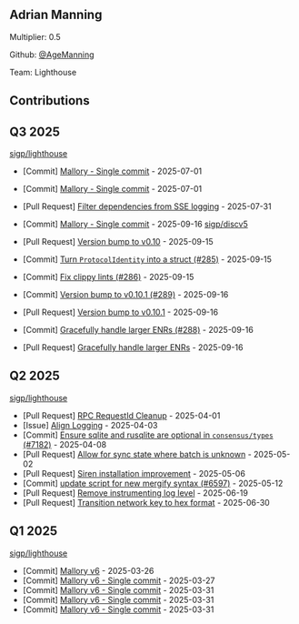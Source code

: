 
## Adrian Manning
Multiplier: 0.5

Github: [@AgeManning](https://github.com/AgeManning)

Team: Lighthouse

## Contributions

## Q3 2025


[sigp/lighthouse](https://github.com/sigp/lighthouse)
* [Commit] [Mallory - Single commit](https://github.com/sigp/lighthouse/commit/8c74f4c9c90a1ffaef22fd6876e824068f005815) - 2025-07-01
* [Commit] [Mallory - Single commit](https://github.com/sigp/lighthouse/commit/9e23b14621d65136ecea2b50a0ceafb70372308a) - 2025-07-01
* [Pull Request] [Filter dependencies from SSE logging](https://github.com/sigp/lighthouse/pull/7819) - 2025-07-31

* [Commit] [Mallory - Single commit](https://github.com/sigp/lighthouse/commit/7b40801ccecd672157323ac0b20de07dd4f8fa9a) - 2025-09-16
[sigp/discv5](https://github.com/sigp/discv5)
* [Pull Request] [Version bump to v0.10](https://github.com/sigp/discv5/pull/287) - 2025-09-15
* [Commit] [Turn `ProtocolIdentity` into a struct (#285)](https://github.com/sigp/discv5/commit/17ba908763754889a4198d93edc7c710b46b6680) - 2025-09-15
* [Commit] [Fix clippy lints (#286)](https://github.com/sigp/discv5/commit/6ef4928ed5f9c53df2d95f38a84769dfabf1b617) - 2025-09-15
* [Commit] [Version bump to v0.10.1 (#289)](https://github.com/sigp/discv5/commit/78f71c056a8f5f67fb1267f5249254592fda0527) - 2025-09-16
* [Pull Request] [Version bump to v0.10.1](https://github.com/sigp/discv5/pull/289) - 2025-09-16
* [Commit] [Gracefully handle larger ENRs (#288)](https://github.com/sigp/discv5/commit/8946bbd844459478a303d5b5c1df4d9d7b5edf8f) - 2025-09-16
* [Pull Request] [Gracefully handle larger ENRs](https://github.com/sigp/discv5/pull/288) - 2025-09-16
## Q2 2025


[sigp/lighthouse](https://github.com/sigp/lighthouse)
* [Pull Request] [RPC RequestId Cleanup](https://github.com/sigp/lighthouse/pull/7238) - 2025-04-01
* [Issue] [Align Logging](https://github.com/sigp/lighthouse/issues/7249) - 2025-04-03
* [Commit] [Ensure sqlite and rusqlite are optional in `consensus/types` (#7182)](https://github.com/sigp/lighthouse/commit/9dce729cb6a0a1219c06aa3e4328d0b387deea44) - 2025-04-08
* [Pull Request] [Allow for sync state where batch is unknown](https://github.com/sigp/lighthouse/pull/7391) - 2025-05-02
* [Pull Request] [Siren installation improvement](https://github.com/sigp/lighthouse/pull/7404) - 2025-05-06
* [Commit] [update script for new mergify syntax (#6597)](https://github.com/sigp/lighthouse/commit/dc73791f35dff0484a35ddedba4b58c6ca34c3c9) - 2025-05-12
* [Pull Request] [Remove instrumenting log level](https://github.com/sigp/lighthouse/pull/7620) - 2025-06-19
* [Pull Request] [Transition network key to hex format](https://github.com/sigp/lighthouse/pull/7665) - 2025-06-30
## Q1 2025

[sigp/lighthouse](https://github.com/sigp/lighthouse)
* [Commit] [Mallory v6](https://github.com/sigp/lighthouse/commit/4d5428579d539ce8b56726b6fe7addb58ab784a2) - 2025-03-26
* [Commit] [Mallory v6 - Single commit](https://github.com/sigp/lighthouse/commit/93761b3abd0803f2969470c69690ba2820a5db29) - 2025-03-27
* [Commit] [Mallory v6 - Single commit](https://github.com/sigp/lighthouse/commit/b3b1924f7d22c36c5bf5b5cc655364c83b4f7793) - 2025-03-31
* [Commit] [Mallory v6 - Single commit](https://github.com/sigp/lighthouse/commit/fea96d94310abe50d3d99c10a8a5f2b4449edc93) - 2025-03-31
* [Commit] [Mallory v6 - Single commit](https://github.com/sigp/lighthouse/commit/951673567aa856fcffb9666737c566b300570869) - 2025-03-31
